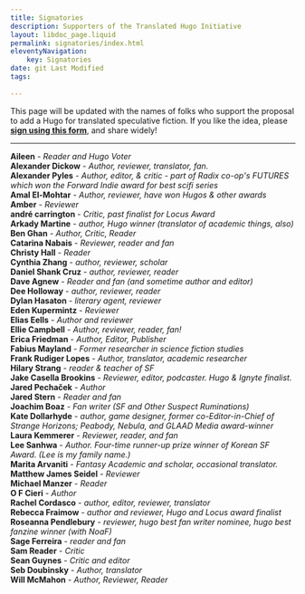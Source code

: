 ```yaml
---
title: Signatories
description: Supporters of the Translated Hugo Initiative
layout: libdoc_page.liquid
permalink: signatories/index.html
eleventyNavigation:
    key: Signatories
date: git Last Modified
tags:
    
---
```


This page will be updated with the names of folks who support the proposal to add a Hugo for translated speculative fiction. If you like the idea, please [**sign using this form**](https://docs.google.com/forms/d/e/1FAIpQLSfzKqYPE3rrvZm0Y8KPEKCNFsXs8j1Sn9qHu48yM-0LWZe5yw/viewform?usp=header), and share widely!

---
**Aileen** - *Reader and Hugo Voter* <br> 
**Alexander Dickow** - *Author, reviewer, translator, fan.* <br> 
**Alexander Pyles** - *Author, editor, & critic - part of Radix co-op's FUTURES which won the Forward Indie award for best scifi series* <br> 
**Amal El-Mohtar** - *Author, reviewer, have won Hugos & other awards* <br> 
**Amber** - *Reviewer* <br> 
**andré carrington** - *Critic, past finalist for Locus Award* <br> 
**Arkady Martine** - *author, Hugo winner (translator of academic things, also)* <br> 
**Ben Ghan** - *Author, Critic, Reader* <br> 
**Catarina Nabais** - *Reviewer, reader and fan* <br> 
**Christy Hall** - *Reader* <br> 
**Cynthia Zhang** - *author, reviewer, scholar* <br> 
**Daniel Shank Cruz** - *author, reviewer, reader* <br> 
**Dave Agnew** - *Reader and fan (and sometime author and editor)* <br> 
**Dee Holloway** - *author, reviewer, reader* <br> 
**Dylan Hasaton** - *literary agent, reviewer* <br> 
**Eden Kupermintz** - *Reviewer* <br> 
**Elias Eells** - *Author and reviewer* <br> 
**Ellie Campbell** - *Author, reviewer, reader, fan!* <br> 
**Erica Friedman** - *Author, Editor, Publisher* <br> 
**Fabius Mayland** - *Former researcher in science fiction studies* <br> 
**Frank Rudiger Lopes** - *Author, translator, academic researcher* <br> 
**Hilary Strang** - *reader & teacher of SF* <br> 
**Jake Casella Brookins** - *Reviewer, editor, podcaster. Hugo & Ignyte finalist.* <br> 
**Jared Pechaček** - *Author* <br> 
**Jared Stern** - *Reader and fan* <br> 
**Joachim Boaz** - *Fan writer (SF and Other Suspect Ruminations)* <br> 
**Kate Dollarhyde** - *author, game designer, former co-Editor-in-Chief of Strange Horizons; Peabody, Nebula, and GLAAD Media award-winner* <br> 
**Laura Kemmerer** - *Reviewer, reader, and fan* <br> 
**Lee Sanhwa** - *Author. Four-time runner-up prize winner of Korean SF Award. (Lee is my family name.)* <br> 
**Marita Arvaniti** - *Fantasy Academic and scholar, occasional translator.* <br> 
**Matthew James Seidel** - *Reviewer* <br> 
**Michael Manzer** - *Reader* <br> 
**O F Cieri** - *Author* <br> 
**Rachel Cordasco** - *author, editor, reviewer, translator* <br> 
**Rebecca Fraimow** - *author and reviewer, Hugo and Locus award finalist* <br> 
**Roseanna Pendlebury** - *reviewer, hugo best fan writer nominee, hugo best fanzine winner (with NoaF)* <br> 
**Sage Ferreira** - *reader and fan* <br> 
**Sam Reader** - *Critic* <br> 
**Sean Guynes** - *Critic and editor* <br> 
**Seb Doubinsky** - *Author, translator* <br> 
**Will McMahon** - *Author, Reviewer, Reader* <br> 
